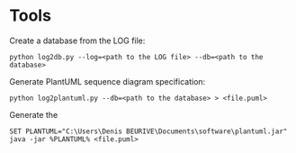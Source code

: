 # Tools

Create a database from the LOG file:

    python log2db.py --log=<path to the LOG file> --db=<path to the database>

Generate PlantUML sequence diagram specification:

    python log2plantuml.py --db=<path to the database> > <file.puml>

Generate the

    SET PLANTUML="C:\Users\Denis BEURIVE\Documents\software\plantuml.jar"
    java -jar %PLANTUML% <file.puml>

